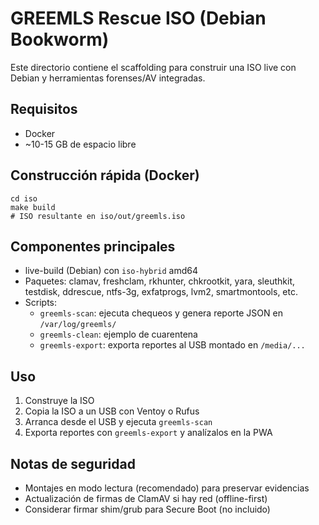 # GREEMLS Rescue ISO (Debian Bookworm)

Este directorio contiene el scaffolding para construir una ISO live con Debian y herramientas forenses/AV integradas.

## Requisitos
- Docker
- ~10-15 GB de espacio libre

## Construcción rápida (Docker)
```
cd iso
make build
# ISO resultante en iso/out/greemls.iso
```

## Componentes principales
- live-build (Debian) con `iso-hybrid` amd64
- Paquetes: clamav, freshclam, rkhunter, chkrootkit, yara, sleuthkit, testdisk, ddrescue, ntfs-3g, exfatprogs, lvm2, smartmontools, etc.
- Scripts:
  - `greemls-scan`: ejecuta chequeos y genera reporte JSON en `/var/log/greemls/`
  - `greemls-clean`: ejemplo de cuarentena
  - `greemls-export`: exporta reportes al USB montado en `/media/...`

## Uso
1. Construye la ISO
2. Copia la ISO a un USB con Ventoy o Rufus
3. Arranca desde el USB y ejecuta `greemls-scan`
4. Exporta reportes con `greemls-export` y analízalos en la PWA

## Notas de seguridad
- Montajes en modo lectura (recomendado) para preservar evidencias
- Actualización de firmas de ClamAV si hay red (offline-first)
- Considerar firmar shim/grub para Secure Boot (no incluido)